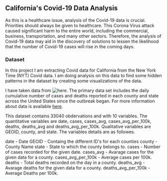 ## California's Covid-19 Data Analysis

As this is a healthcare issue, analysis of the Covid-19 data is crucial. Priorities should always be given to healthcare. This Corona Virus attack caused significant harm to the entire world, including the commercial, business, transportation, and many other sectors. Therefore, the analysis of Covid-19 data may aid in the discovery of solutions to lessen the likelihood that the number of Covid-19 cases will rise in the coming days.

### Dataset

In this project I am extracting Covid data for California from the New York Time (NYT) Covid data. I am doing analysis on this data to find some hidden patterns in the dataset by creating some visualizations of the data.

I have taken data from ![here]("https://raw.githubusercontent.com/nytimes/covid-19-data/master/rolling-averages/us-counties.csv"). The primary data set includes the daily cumulative number of cases and deaths reported in each county and state across the United States since the outbreak began. For more information about data is available [here](https://github.com/nytimes/covid-19-data).

This dataset contains 33040 obdervations and with 10 variables. The quantitative variables are date, cases, cases_avg, cases_avg_per_100k, deaths, deaths_avg and deaths_avg_per_100k. Qualitative variables are GEOID, county, and state. The variables details are as followes.

date - Date 
GEOID - Containg the different ID's for each counties
county - County Name
state - State to which the county belongs to.
cases - Number of cases recorded for the given date.
cases_avg - Avarage cases for the given data for a county.
cases_avg_per_100k - Average cases per 100k.
deaths - Total deaths recorded on the day in a county.
deaths_avg - Avarage deaths for the given data for a county.
deaths_avg_per_100k - Average Deaths per 100k.
